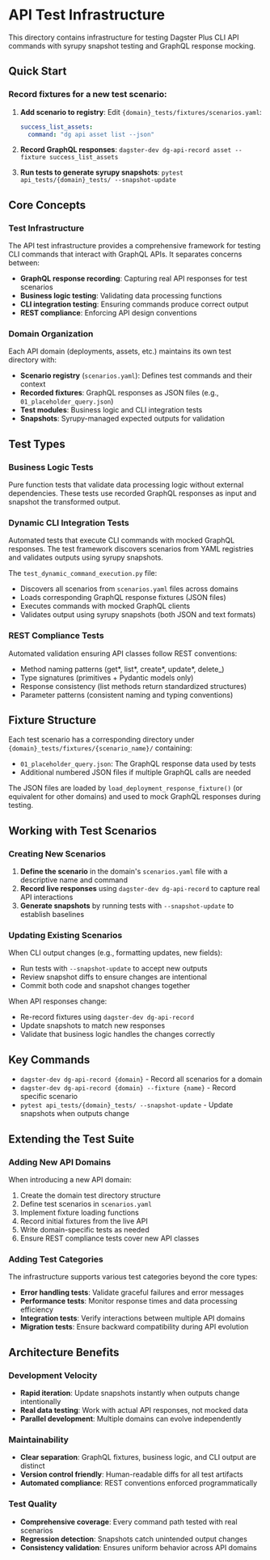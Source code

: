 # API Test Infrastructure

This directory contains infrastructure for testing Dagster Plus CLI API commands with syrupy snapshot testing and GraphQL response mocking.

## Quick Start

### Record fixtures for a new test scenario:

1. **Add scenario to registry**: Edit `{domain}_tests/fixtures/scenarios.yaml`:

   ```yaml
   success_list_assets:
     command: "dg api asset list --json"
   ```

2. **Record GraphQL responses**: `dagster-dev dg-api-record asset --fixture success_list_assets`

3. **Run tests to generate syrupy snapshots**: `pytest api_tests/{domain}_tests/ --snapshot-update`

## Core Concepts

### Test Infrastructure

The API test infrastructure provides a comprehensive framework for testing CLI commands that interact with GraphQL APIs. It separates concerns between:

- **GraphQL response recording**: Capturing real API responses for test scenarios
- **Business logic testing**: Validating data processing functions
- **CLI integration testing**: Ensuring commands produce correct output
- **REST compliance**: Enforcing API design conventions

### Domain Organization

Each API domain (deployments, assets, etc.) maintains its own test directory with:

- **Scenario registry** (`scenarios.yaml`): Defines test commands and their context
- **Recorded fixtures**: GraphQL responses as JSON files (e.g., `01_placeholder_query.json`)
- **Test modules**: Business logic and CLI integration tests
- **Snapshots**: Syrupy-managed expected outputs for validation

## Test Types

### Business Logic Tests

Pure function tests that validate data processing logic without external dependencies. These tests use recorded GraphQL responses as input and snapshot the transformed output.

### Dynamic CLI Integration Tests

Automated tests that execute CLI commands with mocked GraphQL responses. The test framework discovers scenarios from YAML registries and validates outputs using syrupy snapshots.

The `test_dynamic_command_execution.py` file:

- Discovers all scenarios from `scenarios.yaml` files across domains
- Loads corresponding GraphQL response fixtures (JSON files)
- Executes commands with mocked GraphQL clients
- Validates output using syrupy snapshots (both JSON and text formats)

### REST Compliance Tests

Automated validation ensuring API classes follow REST conventions:

- Method naming patterns (get*, list*, create*, update*, delete\_)
- Type signatures (primitives + Pydantic models only)
- Response consistency (list methods return standardized structures)
- Parameter patterns (consistent naming and typing conventions)

## Fixture Structure

Each test scenario has a corresponding directory under `{domain}_tests/fixtures/{scenario_name}/` containing:

- `01_placeholder_query.json`: The GraphQL response data used by tests
- Additional numbered JSON files if multiple GraphQL calls are needed

The JSON files are loaded by `load_deployment_response_fixture()` (or equivalent for other domains) and used to mock GraphQL responses during testing.

## Working with Test Scenarios

### Creating New Scenarios

1. **Define the scenario** in the domain's `scenarios.yaml` file with a descriptive name and command
2. **Record live responses** using `dagster-dev dg-api-record` to capture real API interactions
3. **Generate snapshots** by running tests with `--snapshot-update` to establish baselines

### Updating Existing Scenarios

When CLI output changes (e.g., formatting updates, new fields):

- Run tests with `--snapshot-update` to accept new outputs
- Review snapshot diffs to ensure changes are intentional
- Commit both code and snapshot changes together

When API responses change:

- Re-record fixtures using `dagster-dev dg-api-record`
- Update snapshots to match new responses
- Validate that business logic handles the changes correctly

## Key Commands

- `dagster-dev dg-api-record {domain}` - Record all scenarios for a domain
- `dagster-dev dg-api-record {domain} --fixture {name}` - Record specific scenario
- `pytest api_tests/{domain}_tests/ --snapshot-update` - Update snapshots when outputs change

## Extending the Test Suite

### Adding New API Domains

When introducing a new API domain:

1. Create the domain test directory structure
2. Define test scenarios in `scenarios.yaml`
3. Implement fixture loading functions
4. Record initial fixtures from the live API
5. Write domain-specific tests as needed
6. Ensure REST compliance tests cover new API classes

### Adding Test Categories

The infrastructure supports various test categories beyond the core types:

- **Error handling tests**: Validate graceful failures and error messages
- **Performance tests**: Monitor response times and data processing efficiency
- **Integration tests**: Verify interactions between multiple API domains
- **Migration tests**: Ensure backward compatibility during API evolution

## Architecture Benefits

### Development Velocity

- **Rapid iteration**: Update snapshots instantly when outputs change intentionally
- **Real data testing**: Work with actual API responses, not mocked data
- **Parallel development**: Multiple domains can evolve independently

### Maintainability

- **Clear separation**: GraphQL fixtures, business logic, and CLI output are distinct
- **Version control friendly**: Human-readable diffs for all test artifacts
- **Automated compliance**: REST conventions enforced programmatically

### Test Quality

- **Comprehensive coverage**: Every command path tested with real scenarios
- **Regression detection**: Snapshots catch unintended output changes
- **Consistency validation**: Ensures uniform behavior across API domains
